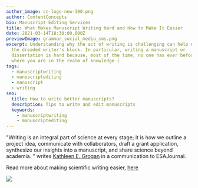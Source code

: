 ```yaml
---
author_image: cc-logo-new-300.png
author: ContentConcepts
bio: Manuscript Editing Services
title: What Makes Manuscript Writing Hard and How to Make It Easier
date: 2021-03-14T18:30:00.000Z
previewImage: grammar_social_media_sms.png
excerpt: Understanding why the act of writing is challenging can help overcome
  the dreaded writer's block. In particular, writing a manuscript or
  dissertation is hard because, most of the time, no one has ever before been
  where you are in the realm of knowledge (
tags:
  - manuscriptwriting
  - manuscriptediting
  - manuscript
  - writing
seo:
  title: How to write better manuscripts?
  description: Tips to write and edit manuscripts
  keywords:
    - manuscriptwriting
    - manuscriptediting
---
```

"Writing is an integral part of science at every stage; it is how we outline a project idea, communicate with collaborators, draft a grant application, synthesize our insights into a manuscript, and share science beyond academia. " writes [Kathleen E. Grogan](https://esajournals.onlinelibrary.wiley.com/action/doSearch?ContribAuthorStored=Grogan%2C+Kathleen+E) in a communication to ESAJournal. 



Read more about making scientific writing easier, [here](https://esajournals.onlinelibrary.wiley.com/doi/10.1002/bes2.1800)

![](grammar_social_media_sms.png)